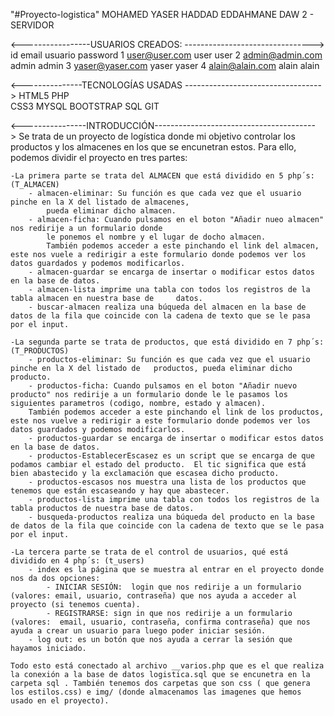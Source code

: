 "#Proyecto-logistica"
MOHAMED YASER HADDAD EDDAHMANE
DAW 2 - SERVIDOR

<-----------------USUARIOS CREADOS: -------------------------------->
id email usuario password
1 user@user.com user user
2 admin@admin.com admin admin
3 yaser@yaser.com yaser yaser
4 alain@alain.com alain alain

<---------------TECNOLOGÍAS USADAS ---------------------------------->
HTML5 PHP  
 CSS3 MYSQL
BOOTSTRAP SQL
GIT

<----------------INTRODUCCIÓN---------------------------------------->
Se trata de un proyecto de logística donde mi objetivo controlar los productos y los almacenes en los que se encunetran estos. Para ello, podemos dividir el proyecto en tres partes:

    -La primera parte se trata del ALMACEN que está dividido en 5 php´s: (T_ALMACEN)
        - almacen-eliminar: Su función es que cada vez que el usuario pinche en la X del listado de almacenes,
            pueda eliminar dicho almacen.
        - almacen-ficha: Cuando pulsamos en el boton "Añadir nueo almacen" nos redirije a un formulario donde
            le ponemos el nombre y el lugar de docho almacen.
            También podemos acceder a este pinchando el link del almacen, este nos vuele a redirigir a este formulario donde podemos ver los datos guardados y podemos modificarlos.
        - almacen-guardar se encarga de insertar o modificar estos datos en la base de datos.
        - almacen-lista imprime una tabla con todos los registros de la tabla almacen en nuestra base de     datos.
        - buscar-almacen realiza una búqueda del almacen en la base de datos de la fila que coincide con la cadena de texto que se le pasa por el input.

    -La segunda parte se trata de productos, que está dividido en 7 php´s: (T_PRODUCTOS)
        - productos-eliminar: Su función es que cada vez que el usuario pinche en la X del listado de   productos, pueda eliminar dicho producto.
        - productos-ficha: Cuando pulsamos en el boton "Añadir nuevo producto" nos redirije a un formulario donde le le pasamos los siguientes parametros (codigo, nombre, estado y almacen).
        También podemos acceder a este pinchando el link de los productos, este nos vuelve a redirigir a este formulario donde podemos ver los datos guardados y podemos modificarlos.
        - productos-guardar se encarga de insertar o modificar estos datos en la base de datos.
        - productos-EstablecerEscasez es un script que se encarga de que podamos cambiar el estado del producto.  El tic significa que está bien abastecido y la exclamación que escasea dicho producto.
        - productos-escasos nos muestra una lista de los productos que tenemos que están escaseando y hay que abastecer.
        - productos-lista imprime una tabla con todos los registros de la tabla productos de nuestra base de datos.
        - busqueda-productos realiza una búqueda del producto en la base de datos de la fila que coincide con la cadena de texto que se le pasa por el input.

    -La tercera parte se trata de el control de usuarios, qué está dividido en 4 php´s: (t_users)
        - index es la página que se muestra al entrar en el proyecto donde nos da dos opciones:
            - INICIAR SESIÓN:  login que nos redirije a un formulario (valores: email, usuario, contraseña) que nos ayuda a acceder al proyecto (si tenemos cuenta).
            - REGISTRARSE: sign in que nos redirije a un formulario (valores:  email, usuario, contraseña, confirma contraseña) que nos ayuda a crear un usuario para luego poder iniciar sesión.
        - log out: es un botón que nos ayuda a cerrar la sesión que hayamos iniciado.

    Todo esto está conectado al archivo __varios.php que es el que realiza la conexión a la base de datos logistica.sql que se encunetra en la carpeta sql . También tenemos dos carpetas que son css ( que genera los estilos.css) e img/ (donde almacenamos las imagenes que hemos usado en el proyecto).
